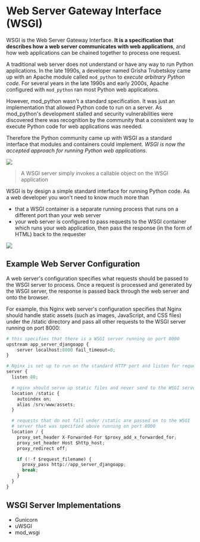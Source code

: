# Web Server Gateway Interface (WSGI)

WSGI is the Web Server Gateway Interface. **It is a specification that describes how a web server communicates with web applications**, and how web applications can be chained together to process one request.

A traditional web server does not understand or have any way to run Python applications. In the late 1990s, a developer named Grisha Trubetskoy came up with an Apache module called `mod_python` to *execute arbitrary Python code*. For several years in the late 1990s and early 2000s, Apache configured with `mod_python` ran most Python web applications.

However, mod_python wasn't a standard specification. It was just an implementation that allowed Python code to run on a server. As mod_python's development stalled and security vulnerabilities were discovered there was recognition by the community that a consistent way to execute Python code for web applications was needed.

Therefore the Python community came up with WSGI as a standard interface that modules and containers could implement. *WSGI is now the accepted approach for running Python web applications.*

![](https://www.fullstackpython.com/img/visuals/wsgi-interface.png)

> A WSGI server simply invokes a callable object on the WSGI application

WSGI is by design a simple standard interface for running Python code. As a web developer you won't need to know much more than
* that a WSGI container is a separate running process that runs on a different port than your web server
* your web server is configured to pass requests to the WSGI container which runs your web application, then pass the response (in the form of HTML) back to the requester

![](https://www.fullstackpython.com/img/visuals/web-browser-server-wsgi.png)

## Example Web Server Configuration
A web server's configuration specifies what requests should be passed to the WSGI server to process. Once a request is processed and generated by the WSGI server, the response is passed back through the web server and onto the browser.

For example, this Nginx web server's configuration specifies that Nginx should handle static assets (such as images, JavaScript, and CSS files) under the /static directory and pass all other requests to the WSGI server running on port 8000:
```python
# this specifies that there is a WSGI server running on port 8000
upstream app_server_djangoapp {
    server localhost:8000 fail_timeout=0;
}

# Nginx is set up to run on the standard HTTP port and listen for requests
server {
  listen 80;

  # nginx should serve up static files and never send to the WSGI server
  location /static {
    autoindex on;
    alias /srv/www/assets;
  }

  # requests that do not fall under /static are passed on to the WSGI
  # server that was specified above running on port 8000
  location / {
    proxy_set_header X-Forwarded-For $proxy_add_x_forwarded_for;
    proxy_set_header Host $http_host;
    proxy_redirect off;

    if (!-f $request_filename) {
      proxy_pass http://app_server_djangoapp;
      break;
    }
  }
}
```

## WSGI Server Implementations
* Gunicorn
* uWSGI
* mod_wsgi
